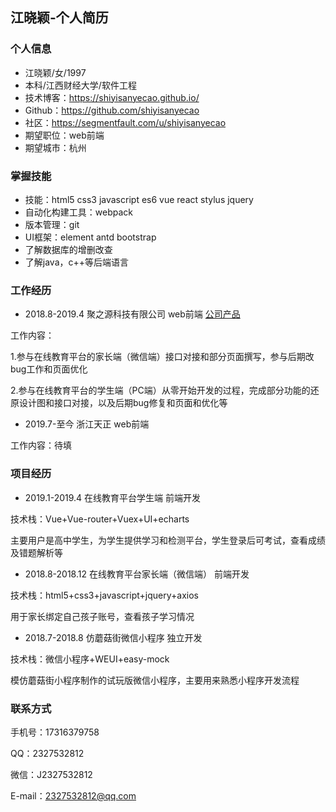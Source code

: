## 江晓颖-个人简历

### 个人信息

* 江晓颖/女/1997
* 本科/江西财经大学/软件工程
* 技术博客：https://shiyisanyecao.github.io/
* Github：https://github.com/shiyisanyecao
* 社区：https://segmentfault.com/u/shiyisanyecao
* 期望职位：web前端
* 期望城市：杭州

### 掌握技能

* 技能：html5 css3 javascript es6 vue react stylus jquery
* 自动化构建工具：webpack
* 版本管理：git
* UI框架：element antd bootstrap
* 了解数据库的增删改查
* 了解java，c++等后端语言

### 工作经历

* 2018.8-2019.4 聚之源科技有限公司 web前端 [公司产品](http://www.kaodaowang.com/kaoJinList)

工作内容：

1.参与在线教育平台的家长端（微信端）接口对接和部分页面撰写，参与后期改bug工作和页面优化

2.参与在线教育平台的学生端（PC端）从零开始开发的过程，完成部分功能的还原设计图和接口对接，以及后期bug修复和页面和优化等

* 2019.7-至今 浙江天正 web前端

工作内容：待填

### 项目经历

* 2019.1-2019.4    在线教育平台学生端    前端开发

技术栈：Vue+Vue-router+Vuex+UI+echarts

主要用户是高中学生，为学生提供学习和检测平台，学生登录后可考试，查看成绩及错题解析等

* 2018.8-2018.12    在线教育平台家长端（微信端）    前端开发

技术栈：html5+css3+javascript+jquery+axios

用于家长绑定自己孩子账号，查看孩子学习情况

* 2018.7-2018.8    仿蘑菇街微信小程序    独立开发

技术栈：微信小程序+WEUI+easy-mock

模仿蘑菇街小程序制作的试玩版微信小程序，主要用来熟悉小程序开发流程

### 联系方式

手机号：17316379758

QQ：2327532812

微信：J2327532812

E-mail：2327532812@qq.com
